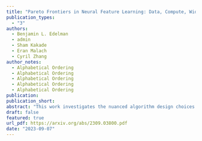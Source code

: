 ```yaml
---
title: "Pareto Frontiers in Neural Feature Learning: Data, Compute, Width, and Luck"
publication_types:
  - "3"
authors:
  - Benjamin L. Edelman
  - admin
  - Sham Kakade
  - Eran Malach
  - Cyril Zhang
author_notes:
  - Alphabetical Ordering
  - Alphabetical Ordering
  - Alphabetical Ordering
  - Alphabetical Ordering
  - Alphabetical Ordering
publication: 
publication_short: 
abstract: "This work investigates the nuanced algorithm design choices for deep learning in the presence of computational-statistical gaps. We begin by considering offline sparse parity learning, a supervised classification problem which admits a statistical query lower bound for gradient-based training of a multilayer perceptron. This lower bound can be interpreted as a multi-resource tradeoff frontier: successful learning can only occur if one is sufficiently rich (large model), knowledgeable (large dataset), patient (many training iterations), or lucky (many random guesses). We show, theoretically and experimentally, that sparse initialization and increasing network width yield significant improvements in sample efficiency in this setting. Here, width plays the role of parallel search: it amplifies the probability of finding 'lottery ticket' neurons, which learn sparse features more sample-efficiently. Finally, we show that the synthetic sparse parity task can be useful as a proxy for real problems requiring axis-aligned feature learning. We demonstrate improved sample efficiency on tabular classification benchmarks by using wide, sparsely-initialized MLP models; these networks sometimes outperform tuned random forests."
draft: false
featured: true
url_pdf: https://arxiv.org/abs/2309.03800.pdf
date: "2023-09-07"
---
```


